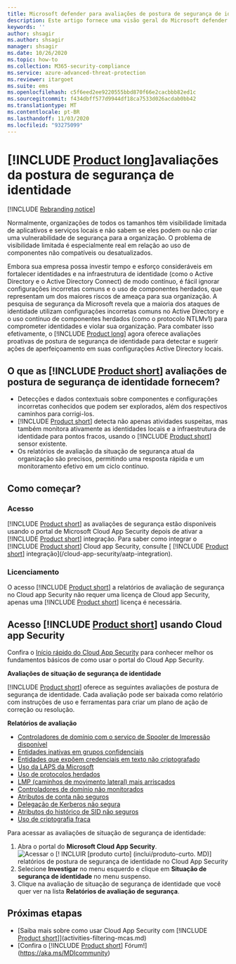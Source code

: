 ```yaml
---
title: Microsoft defender para avaliações de postura de segurança de identidade da identidade
description: Este artigo fornece uma visão geral do Microsoft defender para relatórios de avaliação de postura de segurança de identidade da identidade.
keywords: ''
author: shsagir
ms.author: shsagir
manager: shsagir
ms.date: 10/26/2020
ms.topic: how-to
ms.collection: M365-security-compliance
ms.service: azure-advanced-threat-protection
ms.reviewer: itargoet
ms.suite: ems
ms.openlocfilehash: c5f6eed2ee9220555bbd870f66e2cacbbb82ed1c
ms.sourcegitcommit: f434dbff577d9944df18ca7533d026acdab0bb42
ms.translationtype: MT
ms.contentlocale: pt-BR
ms.lasthandoff: 11/03/2020
ms.locfileid: "93275099"
---
```

# <a name="product-longs-identity-security-posture-assessments"></a>[!INCLUDE [Product long](includes/product-long.md)]avaliações da postura de segurança de identidade

[!INCLUDE [Rebranding notice](includes/rebranding.md)]

Normalmente, organizações de todos os tamanhos têm visibilidade limitada de aplicativos e serviços locais e não sabem se eles podem ou não criar uma vulnerabilidade de segurança para a organização. O problema de visibilidade limitada é especialmente real em relação ao uso de componentes não compatíveis ou desatualizados.

Embora sua empresa possa investir tempo e esforço consideráveis em fortalecer identidades e na infraestrutura de identidade (como o Active Directory e o Active Directory Connect) de modo contínuo, é fácil ignorar configurações incorretas comuns e o uso de componentes herdados, que representam um dos maiores riscos de ameaça para sua organização. A pesquisa de segurança da Microsoft revela que a maioria dos ataques de identidade utilizam configurações incorretas comuns no Active Directory e o uso contínuo de componentes herdados (como o protocolo NTLMv1) para comprometer identidades e violar sua organização. Para combater isso efetivamente, o [!INCLUDE [Product long](includes/product-long.md)] agora oferece avaliações proativas de postura de segurança de identidade para detectar e sugerir ações de aperfeiçoamento em suas configurações Active Directory locais.

## <a name="what-do-product-short-identity-security-posture-assessments-provide"></a>O que as [!INCLUDE [Product short](includes/product-short.md)] avaliações de postura de segurança de identidade fornecem?

- Detecções e dados contextuais sobre componentes e configurações incorretas conhecidos que podem ser explorados, além dos respectivos caminhos para corrigi-los.
- [!INCLUDE [Product short](includes/product-short.md)] detecta não apenas atividades suspeitas, mas também monitora ativamente as identidades locais e a infraestrutura de identidade para pontos fracos, usando o [!INCLUDE [Product short](includes/product-short.md)] sensor existente.
- Os relatórios de avaliação da situação de segurança atual da organização são precisos, permitindo uma resposta rápida e um monitoramento efetivo em um ciclo contínuo.

## <a name="how-do-i-get-started"></a>Como começar?

### <a name="access"></a>Acesso

[!INCLUDE [Product short](includes/product-short.md)] as avaliações de segurança estão disponíveis usando o portal de Microsoft Cloud App Security depois de ativar a [!INCLUDE [Product short](includes/product-short.md)] integração. Para saber como integrar o [!INCLUDE [Product short](includes/product-short.md)] Cloud app Security, consulte [ [!INCLUDE [Product short](includes/product-short.md)] integração](/cloud-app-security/aatp-integration).

### <a name="licensing"></a>Licenciamento

O acesso [!INCLUDE [Product short](includes/product-short.md)] a relatórios de avaliação de segurança no Cloud app Security não requer uma licença de Cloud app Security, apenas uma [!INCLUDE [Product short](includes/product-short.md)] licença é necessária.

## <a name="access-product-short-using-cloud-app-security"></a>Acesso [!INCLUDE [Product short](includes/product-short.md)] usando Cloud app Security

Confira o [Início rápido do Cloud App Security](/cloud-app-security/getting-started-with-cloud-app-security) para conhecer melhor os fundamentos básicos de como usar o portal do Cloud App Security.

**Avaliações de situação de segurança de identidade**

[!INCLUDE [Product short](includes/product-short.md)] oferece as seguintes avaliações de postura de segurança de identidade. Cada avaliação pode ser baixada como relatório com instruções de uso e ferramentas para criar um plano de ação de correção ou resolução.

**Relatórios de avaliação**

- [Controladores de domínio com o serviço de Spooler de Impressão disponível](cas-isp-print-spooler.md)
- [Entidades inativas em grupos confidenciais](cas-isp-dormant-entities.md)
- [Entidades que expõem credenciais em texto não criptografado](cas-isp-clear-text.md)
- [Uso da LAPS da Microsoft](cas-isp-laps.md)
- [Uso de protocolos herdados](cas-isp-legacy-protocols.md)
- [LMP (caminhos de movimento lateral) mais arriscados](cas-isp-riskiest-lmp.md)
- [Controladores de domínio não monitorados](cas-isp-unmonitored-domain-controller.md)
- [Atributos de conta não seguros](cas-isp-unsecure-account-attributes.md)
- [Delegação de Kerberos não segura](cas-isp-unconstrained-kerberos.md)
- [Atributos do histórico de SID não seguros](cas-isp-unsecure-sid-history-attribute.md)
- [Uso de criptografia fraca](cas-isp-weak-cipher.md)

Para acessar as avaliações de situação de segurança de identidade:

1. Abra o portal do **Microsoft Cloud App Security**.
    ![Acessar o [! INCLUIR [produto curto] (inclui/produto-curto. MD)] relatórios de postura de segurança de identidade no Cloud App Security](media/cas-isp-report-1.png)
1. Selecione **Investigar** no menu esquerdo e clique em **Situação de segurança de identidade** no menu suspenso.
1. Clique na avaliação de situação de segurança de identidade que você quer ver na lista **Relatórios de avaliação de segurança**.

## <a name="next-steps"></a>Próximas etapas

- [Saiba mais sobre como usar Cloud App Security com [!INCLUDE [Product short](includes/product-short.md)]](activities-filtering-mcas.md)
- [Confira o [!INCLUDE [Product short](includes/product-short.md)] Fórum!](https://aka.ms/MDIcommunity)
